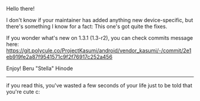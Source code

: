Hello there!

I don't know if your maintainer has added anything new device-specific,
but there's something I know for a fact: This one's got quite the
fixes.

If you wonder what's new on 1.3.1 (1.3-r2), you can check commits
message here:
https://git.polycule.co/ProjectKasumi/android/vendor_kasumi/-/commit/2e1eb919fe2a87f9541571c9f2f76917c252a456

Enjoy!
                       Beru "Stella" Hinode

-----------------------------------------------------------------------

if you read this, you've wasted a few seconds of your life just to be
told that you're cute c:
